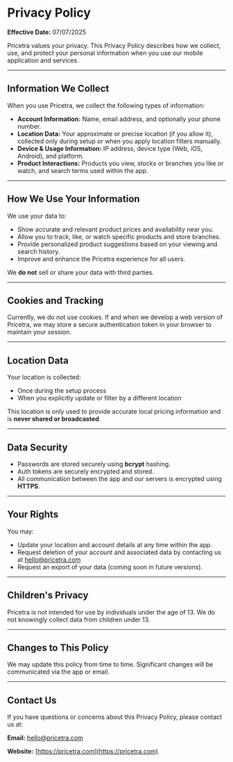 # Privacy Policy

**Effective Date:** 07/07/2025

Pricetra values your privacy. This Privacy Policy describes how we collect, use, and protect your personal information when you use our mobile application and services.

---

## Information We Collect

When you use Pricetra, we collect the following types of information:

- **Account Information:** Name, email address, and optionally your phone number.
- **Location Data:** Your approximate or precise location (if you allow it), collected only during setup or when you apply location filters manually.
- **Device & Usage Information:** IP address, device type (Web, iOS, Android), and platform.
- **Product Interactions:** Products you view, stocks or branches you like or watch, and search terms used within the app.

---

## How We Use Your Information

We use your data to:
- Show accurate and relevant product prices and availability near you.
- Allow you to track, like, or watch specific products and store branches.
- Provide personalized product suggestions based on your viewing and search history.
- Improve and enhance the Pricetra experience for all users.

We **do not** sell or share your data with third parties.

---

## Cookies and Tracking

Currently, we do not use cookies. If and when we develop a web version of Pricetra, we may store a secure authentication token in your browser to maintain your session.

---

## Location Data

Your location is collected:
- Once during the setup process
- When you explicitly update or filter by a different location

This location is only used to provide accurate local pricing information and is **never shared or broadcasted**.

---

## Data Security

- Passwords are stored securely using **bcrypt** hashing.
- Auth tokens are securely encrypted and stored.
- All communication between the app and our servers is encrypted using **HTTPS**.

---

## Your Rights

You may:
- Update your location and account details at any time within the app.
- Request deletion of your account and associated data by contacting us at [hello@pricetra.com](mailto:hello@pricetra.com)
- Request an export of your data (coming soon in future versions).

---

## Children's Privacy

Pricetra is not intended for use by individuals under the age of 13. We do not knowingly collect data from children under 13.

---

## Changes to This Policy

We may update this policy from time to time. Significant changes will be communicated via the app or email.

---

## Contact Us

If you have questions or concerns about this Privacy Policy, please contact us at:

**Email:** [hello@pricetra.com](mailto:hello@pricetra.com)

**Website:** [https://pricetra.com](https://pricetra.com)
